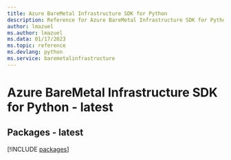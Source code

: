 ```yaml
---
title: Azure BareMetal Infrastructure SDK for Python
description: Reference for Azure BareMetal Infrastructure SDK for Python
author: lmazuel
ms.author: lmazuel
ms.data: 01/17/2023
ms.topic: reference
ms.devlang: python
ms.service: baremetalinfrastructure
---
```

# Azure BareMetal Infrastructure SDK for Python - latest
## Packages - latest
[!INCLUDE [packages](baremetal-infrastructure-index.md)]